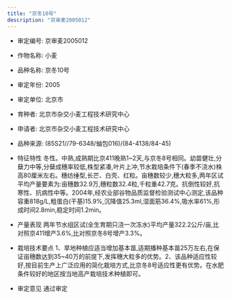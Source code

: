```yaml
---
title: "京冬10号"
description: "京审麦2005012"
---
```

* 审定编号:  京审麦2005012

*  作物名称:  小麦

*  品种名称:  京冬10号

*  审定年份:  2005

*  审定单位:  北京市

* 育种者:  北京市杂交小麦工程技术研究中心

*  申请者:  北京市杂交小麦工程技术研究中心

*  品种来源:  (85S21//79-6348/蚰包016)/(84-4138/84-45)

*  特征特性
冬性。中熟,成熟期比京411晚熟1~2天,与京冬8号相同。幼苗健壮,分蘖力中等,分蘖成穗率较低,株型紧凑,叶片上冲,节水栽培条件下(春季不浇水)株高80厘米左右。穗纺缍型,长芒、白壳、红粒。亩穗数较少,穗大粒多,两年区试平均产量要素为:亩穗数32.9万,穗粒数32.4粒,千粒重42.7克。抗倒性较好,抗寒性、抗病性中等。2004年,经农业部谷物品质监督检验测试中心测定,该品种容重818g/L,粗蛋白(干基)15.9%,沉降值25.3ml,湿面筋36.4%,吸水率61%,形成时间2.8min,稳定时间1.2min。

*  产量表现
两年节水组区试(全生育期只浇一次冻水)平均产量322.2公斤/亩,比对照京411增产3.6%,比对照京冬8号增产3.3%。

*  栽培技术要点
1、旱地种植应适当增加基本苗,适期播种基本苗25万左右,在保证亩穗数达到35~40万的前提下,发挥穗大粒多的优势。2、该品种适应性较好,按目前生产上广泛应用的简化栽培方式,比京冬8号适应性更有优势。在水肥条件较好的地区按当地高产栽培技术种植即可。

*  审定意见
通过审定
